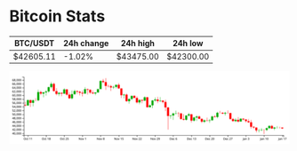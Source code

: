 # Bitcoin Stats

BTC/USDT|24h change|24h high|24h low|
|---|---|---|---|
|$42605.11|-1.02%|$43475.00|$42300.00|

<img src="./chart.svg">
